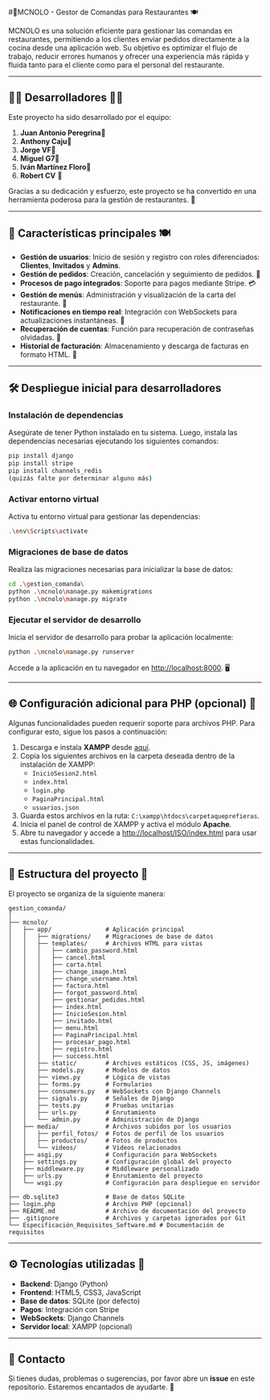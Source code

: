 #🍔MCNOLO - Gestor de Comandas para Restaurantes 🍽️

MCNOLO es una solución eficiente para gestionar las comandas en restaurantes, permitiendo a los clientes enviar pedidos directamente a la cocina desde una aplicación web. Su objetivo es optimizar el flujo de trabajo, reducir errores humanos y ofrecer una experiencia más rápida y fluida tanto para el cliente como para el personal del restaurante.

---

## 👨‍🍳 Desarrolladores 👩‍🍳

Este proyecto ha sido desarrollado por el equipo:

1. **Juan Antonio Peregrina**🍔
2. **Anthony Caju**🍕
3. **Jorge VF**🍟
4. **Miguel G7**🍣
5. **Iván Martínez Floro**🌮
6. **Robert CV** 🍩

Gracias a su dedicación y esfuerzo, este proyecto se ha convertido en una herramienta poderosa para la gestión de restaurantes. 🎉

---

## 🚀 Características principales 🍽️

- **Gestión de usuarios**: Inicio de sesión y registro con roles diferenciados: **Clientes**, **Invitados** y **Admins**.
- **Gestión de pedidos**: Creación, cancelación y seguimiento de pedidos. 📝
- **Procesos de pago integrados**: Soporte para pagos mediante Stripe. 💳
- **Gestión de menús**: Administración y visualización de la carta del restaurante. 📜
- **Notificaciones en tiempo real**: Integración con WebSockets para actualizaciones instantáneas. 📡
- **Recuperación de cuentas**: Función para recuperación de contraseñas olvidadas. 🔑
- **Historial de facturación**: Almacenamiento y descarga de facturas en formato HTML. 📂

---

## 🛠️ Despliegue inicial para desarrolladores

### Instalación de dependencias
Asegúrate de tener Python instalado en tu sistema. Luego, instala las dependencias necesarias ejecutando los siguientes comandos:

```bash
pip install django
pip install stripe
pip install channels_redis
(quizás falte por determinar alguno más)
```

### Activar entorno virtual
Activa tu entorno virtual para gestionar las dependencias:

```bash
.\env\Scripts\activate
```

### Migraciones de base de datos
Realiza las migraciones necesarias para inicializar la base de datos:

```bash
cd .\gestion_comanda\
python .\mcnolo\manage.py makemigrations
python .\mcnolo\manage.py migrate
```

### Ejecutar el servidor de desarrollo
Inicia el servidor de desarrollo para probar la aplicación localmente:

```bash
python .\mcnolo\manage.py runserver
```

Accede a la aplicación en tu navegador en [http://localhost:8000](http://localhost:8000). 🖥️

---

## 🌐 Configuración adicional para PHP (opcional) 🍝

Algunas funcionalidades pueden requerir soporte para archivos PHP. Para configurar esto, sigue los pasos a continuación:

1. Descarga e instala **XAMPP** desde [aquí](https://sourceforge.net/projects/xampp/).
2. Copia los siguientes archivos en la carpeta deseada dentro de la instalación de XAMPP:
   - `InicioSesion2.html`
   - `index.html`
   - `login.php`
   - `PaginaPrincipal.html`
   - `usuarios.json`
3. Guarda estos archivos en la ruta: `C:\xampp\htdocs\carpetaqueprefieras`.
4. Inicia el panel de control de XAMPP y activa el módulo **Apache**.
5. Abre tu navegador y accede a [http://localhost/ISO/index.html](http://localhost/ISO/index.html) para usar estas funcionalidades.

---

## 📂 Estructura del proyecto 🍳

El proyecto se organiza de la siguiente manera:

```
gestion_comanda/
│
├── mcnolo/
│   ├── app/               # Aplicación principal
│   │   ├── migrations/    # Migraciones de base de datos
│   │   ├── templates/     # Archivos HTML para vistas
│   │   │   ├── cambio_password.html
│   │   │   ├── cancel.html
│   │   │   ├── carta.html
│   │   │   ├── change_image.html
│   │   │   ├── change_username.html
│   │   │   ├── factura.html
│   │   │   ├── forgot_password.html
│   │   │   ├── gestionar_pedidos.html
│   │   │   ├── index.html
│   │   │   ├── InicioSesion.html
│   │   │   ├── invitado.html
│   │   │   ├── menu.html
│   │   │   ├── PaginaPrincipal.html
│   │   │   ├── procesar_pago.html
│   │   │   ├── registro.html
│   │   │   ├── success.html
│   │   ├── static/        # Archivos estáticos (CSS, JS, imágenes)
│   │   ├── models.py      # Modelos de datos
│   │   ├── views.py       # Lógica de vistas
│   │   ├── forms.py       # Formularios
│   │   ├── consumers.py   # WebSockets con Django Channels
│   │   ├── signals.py     # Señales de Django
│   │   ├── tests.py       # Pruebas unitarias
│   │   ├── urls.py        # Enrutamiento
│   │   └── admin.py       # Administración de Django
│   ├── media/             # Archivos subidos por los usuarios
│   │   ├── perfil_fotos/  # Fotos de perfil de los usuarios
│   │   ├── productos/     # Fotos de productos
│   │   └── videos/        # Videos relacionados
│   ├── asgi.py            # Configuración para WebSockets
│   ├── settings.py        # Configuración global del proyecto
│   ├── middleware.py      # Middleware personalizado
│   ├── urls.py            # Enrutamiento del proyecto
│   └── wsgi.py            # Configuración para despliegue en servidor
│
├── db.sqlite3             # Base de datos SQLite
├── login.php              # Archivo PHP (opcional)
├── README.md              # Archivo de documentación del proyecto
├── .gitignore             # Archivos y carpetas ignorados por Git
└── Especificación_Requisitos_Software.md # Documentación de requisitos
```

---

## ⚙️ Tecnologías utilizadas 🍤

- **Backend**: Django (Python)
- **Frontend**: HTML5, CSS3, JavaScript
- **Base de datos**: SQLite (por defecto)
- **Pagos**: Integración con Stripe
- **WebSockets**: Django Channels
- **Servidor local**: XAMPP (opcional)

---

## 🤝 Contacto

Si tienes dudas, problemas o sugerencias, por favor abre un **issue** en este repositorio. Estaremos encantados de ayudarte. 🍴


